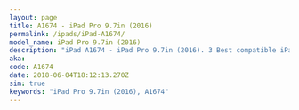 ```yaml
---
layout: page
title: A1674 - iPad Pro 9.7in (2016)
permalink: /ipads/iPad-A1674/
model_name: iPad Pro 9.7in (2016)
description: "iPad A1674 - iPad Pro 9.7in (2016). 3 Best compatible iPad cases, pens, chargers and keyboards."
aka: 
code: A1674
date: 2018-06-04T18:12:13.270Z
sim: true
keywords: "iPad Pro 9.7in (2016), A1674"
---
```

